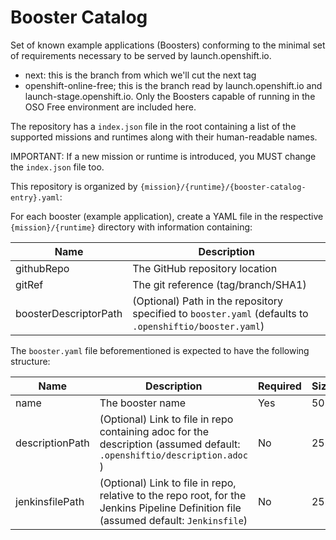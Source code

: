 # Booster Catalog
Set of known example applications (Boosters) conforming to the minimal set of requirements necessary to be served by launch.openshift.io.

- next: this is the branch from which we'll cut the next tag
- openshift-online-free; this is the branch read by launch.openshift.io and launch-stage.openshift.io.  Only the Boosters capable of running in the OSO Free environment are included here.

The repository has a `index.json` file in the root containing a list of the supported missions and runtimes along with their human-readable names.

IMPORTANT: If a new mission or runtime is introduced, you MUST change the `index.json` file too. 

This repository is organized by `{mission}/{runtime}/{booster-catalog-entry}.yaml`:

For each booster (example application), create a YAML file in the respective `{mission}/{runtime}` directory with information containing:

Name   | Description 
------ | -----------
githubRepo| The GitHub repository location
gitRef | The git reference (tag/branch/SHA1)
boosterDescriptorPath|  (Optional) Path in the repository specified to `booster.yaml` (defaults to `.openshiftio/booster.yaml`)

The `booster.yaml` file beforementioned is expected to have the following structure:

Name   | Description | Required | Size
------ | ----------- | -----    | ----
name | The booster name  |  Yes  |  50
descriptionPath  |  (Optional) Link to file in repo containing adoc for the description (assumed default: `.openshiftio/description.adoc` ) |No  |  255
jenkinsfilePath | (Optional) Link to file in repo, relative to the repo root, for the Jenkins Pipeline Definition file (assumed default: `Jenkinsfile`) | No | 255
